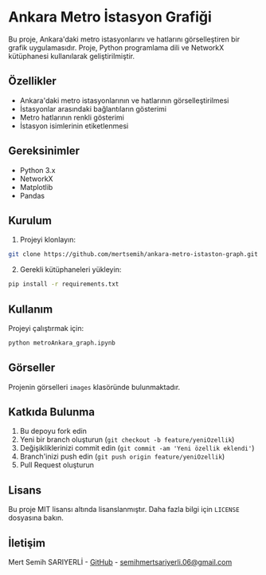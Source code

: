 # Ankara Metro İstasyon Grafiği

Bu proje, Ankara'daki metro istasyonlarını ve hatlarını görselleştiren bir grafik uygulamasıdır. Proje, Python programlama dili ve NetworkX kütüphanesi kullanılarak geliştirilmiştir.

## Özellikler

- Ankara'daki metro istasyonlarının ve hatlarının görselleştirilmesi
- İstasyonlar arasındaki bağlantıların gösterimi
- Metro hatlarının renkli gösterimi
- İstasyon isimlerinin etiketlenmesi

## Gereksinimler

- Python 3.x
- NetworkX
- Matplotlib
- Pandas

## Kurulum

1. Projeyi klonlayın:
```bash
git clone https://github.com/mertsemih/ankara-metro-istaston-graph.git
```

2. Gerekli kütüphaneleri yükleyin:
```bash
pip install -r requirements.txt
```

## Kullanım

Projeyi çalıştırmak için:

```bash
python metroAnkara_graph.ipynb
```

## Görseller

Projenin görselleri `images` klasöründe bulunmaktadır.

## Katkıda Bulunma

1. Bu depoyu fork edin
2. Yeni bir branch oluşturun (`git checkout -b feature/yeniOzellik`)
3. Değişikliklerinizi commit edin (`git commit -am 'Yeni özellik eklendi'`)
4. Branch'inizi push edin (`git push origin feature/yeniOzellik`)
5. Pull Request oluşturun

## Lisans

Bu proje MIT lisansı altında lisanslanmıştır. Daha fazla bilgi için `LICENSE` dosyasına bakın.

## İletişim

Mert Semih SARIYERLİ - [GitHub](https://github.com/mertsemih) - semihmertsariyerli.06@gmail.com
